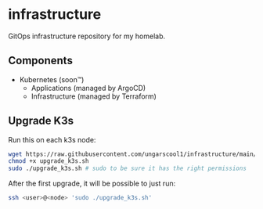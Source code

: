 # infrastructure
GitOps infrastructure repository for my homelab.

## Components

- Kubernetes (soon™️)
  - Applications (managed by ArgoCD)
  - Infrastructure (managed by Terraform)

## Upgrade K3s

Run this on each k3s node:

```bash
wget https://raw.githubusercontent.com/ungarscool1/infrastructure/main/scripts/upgrade_k3s.sh
chmod +x upgrade_k3s.sh
sudo ./upgrade_k3s.sh # sudo to be sure it has the right permissions
```

After the first upgrade, it will be possible to just run:

```bash
ssh <user>@<node> 'sudo ./upgrade_k3s.sh'
```

